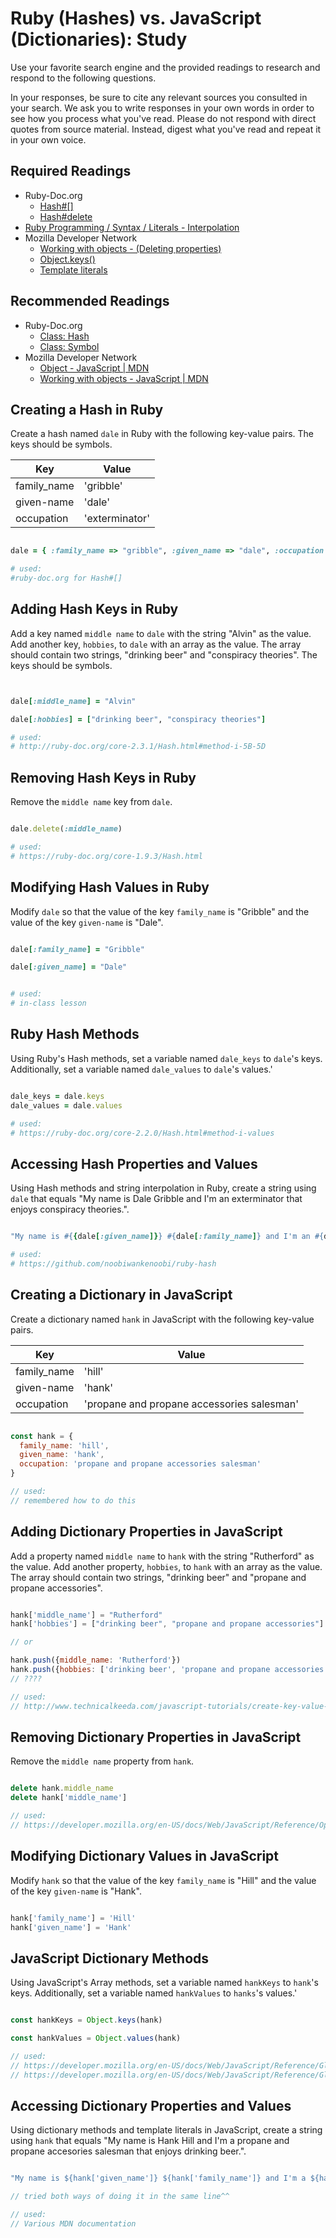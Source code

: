 # Ruby (Hashes) vs. JavaScript (Dictionaries): Study

Use your favorite search engine and the provided readings to research and
respond to the following questions.

In your responses, be sure to cite any relevant sources you consulted in your
search. We ask you to write responses in your own words in order to see how you
process what you've read. Please do not respond with direct quotes from source
material. Instead, digest what you've read and repeat it in your own voice.

## Required Readings
-   Ruby-Doc.org
    -   [Hash#[]](http://ruby-doc.org/core-2.3.1/Hash.html#method-i-5B-5D)
    -   [Hash#delete](http://ruby-doc.org/core-2.3.1/Hash.html#method-i-5B-5D)
-   [Ruby Programming / Syntax / Literals - Interpolation](https://en.wikibooks.org/wiki/Ruby_Programming/Syntax/Literals#Interpolation)
-   Mozilla Developer Network
    -   [Working with objects - (Deleting properties)](https://developer.mozilla.org/en-US/docs/Web/JavaScript/Guide/Working_with_Objects#Deleting_properties)
    -   [Object.keys()](https://developer.mozilla.org/en-US/docs/Web/JavaScript/Reference/Global_Objects/Object/keys)
    -   [Template literals](https://developer.mozilla.org/en-US/docs/Web/JavaScript/Reference/Template_literals)

## Recommended Readings

-   Ruby-Doc.org
    -   [Class: Hash](http://ruby-doc.org/core-2.3.1/Hash.html)
    -   [Class: Symbol](http://ruby-doc.org/core-2.3.1/Symbol.html)
-   Mozilla Developer Network
    -   [Object - JavaScript | MDN](https://developer.mozilla.org/en-US/docs/Web/JavaScript/Reference/Global_Objects/Object)
    -   [Working with objects - JavaScript | MDN](https://developer.mozilla.org/en-US/docs/Web/JavaScript/Guide/Working_with_Objects)

## Creating a Hash in Ruby

Create a hash named `dale` in Ruby with the following key-value pairs.  The keys
should be symbols.

| Key | Value |
| --- | --- |
| family_name | 'gribble' |
| given-name | 'dale' |
| occupation | 'exterminator' |

```ruby

dale = { :family_name => "gribble", :given_name => "dale", :occupation => "exterminator" }

# used:
#ruby-doc.org for Hash#[]
```

## Adding Hash Keys in Ruby
Add a key named `middle name` to `dale` with the string "Alvin" as the value.
Add another key, `hobbies`, to `dale` with an array as the value. The array
should contain two strings, "drinking beer" and "conspiracy theories".  The keys
should be symbols.

```ruby


dale[:middle_name] = "Alvin"

dale[:hobbies] = ["drinking beer", "conspiracy theories"]

# used:
# http://ruby-doc.org/core-2.3.1/Hash.html#method-i-5B-5D
```

## Removing Hash Keys in Ruby

Remove the `middle name` key from `dale`.

```ruby

dale.delete(:middle_name)

# used:
# https://ruby-doc.org/core-1.9.3/Hash.html
```

## Modifying Hash Values in Ruby

Modify `dale` so that the value of the key `family_name` is "Gribble" and the
value of the key `given-name` is "Dale".

```ruby

dale[:family_name] = "Gribble"

dale[:given_name] = "Dale"


# used:
# in-class lesson
```

## Ruby Hash Methods

Using Ruby's Hash methods, set a variable named `dale_keys` to `dale`'s keys.
Additionally, set a variable named `dale_values` to `dale`'s values.'

```ruby

dale_keys = dale.keys
dale_values = dale.values

# used:
# https://ruby-doc.org/core-2.2.0/Hash.html#method-i-values
```

## Accessing Hash Properties and Values

Using Hash methods and string interpolation in Ruby, create a string using
`dale` that equals "My name is Dale Gribble and I'm an exterminator that enjoys
conspiracy theories.".

```ruby

"My name is #{{dale[:given_name]}} #{dale[:family_name]} and I'm an #{dale[:occupation]} that enjoys #{dale[:hobbies(1)]}."

# used:
# https://github.com/noobiwankenoobi/ruby-hash
```

## Creating a Dictionary in JavaScript

Create a dictionary named `hank` in JavaScript with the following key-value
pairs.

| Key | Value |
| --- | --- |
| family_name | 'hill' |
| given-name | 'hank' |
| occupation | 'propane and propane accessories salesman' |

```javascript

const hank = {
  family_name: 'hill',
  given_name: 'hank',
  occupation: 'propane and propane accessories salesman'
}

// used:
// remembered how to do this
```

## Adding Dictionary Properties in JavaScript

Add a property named `middle name` to `hank` with the string "Rutherford" as the
value.  Add another property, `hobbies`, to `hank` with an array as the value.
The array should contain two strings, "drinking beer" and "propane and propane
accessories".

```javascript

hank['middle_name'] = "Rutherford"
hank['hobbies'] = ["drinking beer", "propane and propane accessories"]

// or

hank.push({middle_name: 'Rutherford'})
hank.push({hobbies: ['drinking beer', 'propane and propane accessories']})
// ????

// used:
// http://www.technicalkeeda.com/javascript-tutorials/create-key-value-pair-array-using-javascript
```

## Removing Dictionary Properties in JavaScript

Remove the `middle name` property from `hank`.

```javascript

delete hank.middle_name
delete hank['middle_name']

// used:
// https://developer.mozilla.org/en-US/docs/Web/JavaScript/Reference/Operators/delete

```

## Modifying Dictionary Values in JavaScript

Modify `hank` so that the value of the key `family_name` is "Hill" and the value
of the key `given-name` is "Hank".

```javascript

hank['family_name'] = 'Hill'
hank['given_name'] = 'Hank'


```

## JavaScript Dictionary Methods

Using JavaScript's Array methods, set a variable named `hankKeys` to `hank`'s
keys.  Additionally, set a variable named `hankValues` to `hanks`'s values.'

```javascript

const hankKeys = Object.keys(hank)

const hankValues = Object.values(hank)

// used:
// https://developer.mozilla.org/en-US/docs/Web/JavaScript/Reference/Global_Objects/Object/values
// https://developer.mozilla.org/en-US/docs/Web/JavaScript/Reference/Global_Objects/Object/keys


```

## Accessing Dictionary Properties and Values

Using dictionary methods and template literals in JavaScript, create a string
using `hank` that equals "My name is Hank Hill and I'm a propane and propane
accesories salesman that enjoys drinking beer.".

```javascript

"My name is ${hank['given_name']} ${hank['family_name']} and I'm a ${hank.occupation} that enjoys ${hank.hobbies[0]}."

// tried both ways of doing it in the same line^^

// used:
// Various MDN documentation

```
